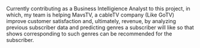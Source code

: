 Currently contributing as a Business Intelligience Analyst to this project, in which,  my team is helping MavsTV, a cableTV company (Like GoTV) improve customer satisfaction and, ultimately, revenue, by analyzing previous subscriber data and predicting genres a subscriber will like so that shows corresponding to such genres can be recommended for the subscriber. 


